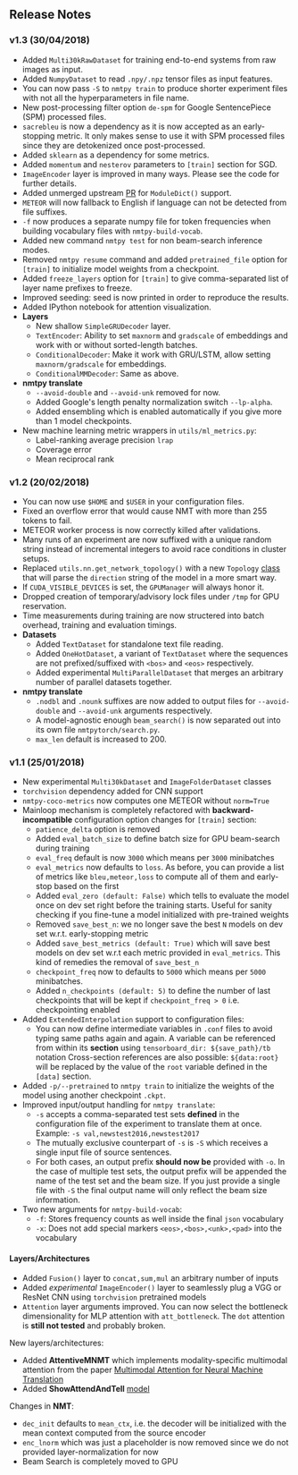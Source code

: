 ## Release Notes

### v1.3 (30/04/2018)

 - Added `Multi30kRawDataset` for training end-to-end systems from raw images as input.
 - Added `NumpyDataset` to read `.npy/.npz` tensor files as input features.
 - You can now pass `-S` to `nmtpy train` to produce shorter experiment files with not all the hyperparameters in file name.
 - New post-processing filter option `de-spm` for Google SentencePiece (SPM) processed files.
 - `sacrebleu` is now a dependency as it is now accepted as an early-stopping metric.
 It only makes sense to use it with SPM processed files since they are detokenized
 once post-processed.
 - Added `sklearn` as a dependency for some metrics.
 - Added `momentum` and `nesterov` parameters to `[train]` section for SGD.
 - `ImageEncoder` layer is improved in many ways. Please see the code for further details.
 - Added unmerged upstream [PR](https://github.com/pytorch/pytorch/pull/5297/files) for `ModuleDict()` support.
 - `METEOR` will now fallback to English if language can not be detected from file suffixes.
 - `-f` now produces a separate numpy file for token frequencies when building vocabulary files with `nmtpy-build-vocab`.
 - Added new command `nmtpy test` for non beam-search inference modes.
 - Removed `nmtpy resume` command and added `pretrained_file` option for `[train]` to initialize model weights from a checkpoint.
 - Added `freeze_layers` option for `[train]` to give comma-separated list of layer name prefixes to freeze.
 - Improved seeding: seed is now printed in order to reproduce the results.
 - Added IPython notebook for attention visualization.
 - **Layers**
   - New shallow `SimpleGRUDecoder` layer.
   - `TextEncoder`: Ability to set `maxnorm` and `gradscale` of embeddings and work with or without sorted-length batches.
   - `ConditionalDecoder`: Make it work with GRU/LSTM, allow setting `maxnorm/gradscale` for embeddings.
   - `ConditionalMMDecoder`: Same as above.
 - **nmtpy translate**
   - `--avoid-double` and `--avoid-unk` removed for now.
   - Added Google's length penalty normalization switch `--lp-alpha`.
   - Added ensembling which is enabled automatically if you give more than 1 model checkpoints.
 - New machine learning metric wrappers in `utils/ml_metrics.py`:
   - Label-ranking average precision `lrap`
   - Coverage error
   - Mean reciprocal rank

### v1.2 (20/02/2018)

 - You can now use `$HOME` and `$USER` in your configuration files.
 - Fixed an overflow error that would cause NMT with more than 255 tokens to fail.
 - METEOR worker process is now correctly killed after validations.
 - Many runs of an experiment are now suffixed with a unique random string instead of incremental integers to avoid race conditions in cluster setups.
 - Replaced `utils.nn.get_network_topology()` with a new `Topology` [class](nmtpytorch/utils/topology.py) that will parse the `direction` string of the model in a more smart way.
 - If `CUDA_VISIBLE_DEVICES` is set, the `GPUManager` will always honor it.
 - Dropped creation of temporary/advisory lock files under `/tmp` for GPU reservation.
 - Time measurements during training are now structered into batch overhead, training and evaluation timings.
 - **Datasets**
   - Added `TextDataset` for standalone text file reading.
   - Added `OneHotDataset`, a variant of `TextDataset` where the sequences are not prefixed/suffixed with `<bos>` and `<eos>` respectively.
   - Added experimental `MultiParallelDataset` that merges an arbitrary number of parallel datasets together.
 - **nmtpy translate**
   - `.nodbl` and `.nounk` suffixes are now added to output files for `--avoid-double` and `--avoid-unk` arguments respectively.
   - A model-agnostic enough `beam_search()` is now separated out into its own file `nmtpytorch/search.py`.
   - `max_len` default is increased to 200.

### v1.1 (25/01/2018)

 - New experimental `Multi30kDataset` and `ImageFolderDataset` classes
 - `torchvision` dependency added for CNN support
 - `nmtpy-coco-metrics` now computes one METEOR without `norm=True`
 - Mainloop mechanism is completely refactored with **backward-incompatible**
   configuration option changes for `[train]` section:
    - `patience_delta` option is removed
    - Added `eval_batch_size` to define batch size for GPU beam-search during training
    - `eval_freq` default is now `3000` which means per `3000` minibatches
    - `eval_metrics` now defaults to `loss`. As before, you can provide a list
      of metrics like `bleu,meteor,loss` to compute all of them and early-stop
      based on the first
    - Added `eval_zero (default: False)` which tells to evaluate the model
      once on dev set right before the training starts. Useful for sanity
      checking if you fine-tune a model initialized with pre-trained weights
    - Removed `save_best_n`: we no longer save the best `N` models on dev set
      w.r.t. early-stopping metric
    - Added `save_best_metrics (default: True)` which will save best models
      on dev set w.r.t each metric provided in `eval_metrics`. This kind of
      remedies the removal of `save_best_n`
    - `checkpoint_freq` now to defaults to `5000` which means per `5000`
      minibatches.
    - Added `n_checkpoints (default: 5)` to define the number of last
      checkpoints that will be kept if `checkpoint_freq > 0` i.e. checkpointing enabled
  - Added `ExtendedInterpolation` support to configuration files:
    - You can now define intermediate variables in `.conf` files to avoid
      typing same paths again and again. A variable can be referenced
      from within its **section** using `tensorboard_dir: ${save_path}/tb` notation
      Cross-section references are also possible: `${data:root}` will be replaced
      by the value of the `root` variable defined in the `[data]` section.
  - Added `-p/--pretrained` to `nmtpy train` to initialize the weights of
    the model using another checkpoint `.ckpt`.
  - Improved input/output handling for `nmtpy translate`:
    - `-s` accepts a comma-separated test sets **defined** in the configuration
      file of the experiment to translate them at once. Example: `-s val,newstest2016,newstest2017`
    - The mutually exclusive counterpart of `-s` is `-S` which receives a
      single input file of source sentences.
    - For both cases, an output prefix **should now be** provided with `-o`.
      In the case of multiple test sets, the output prefix will be appended
      the name of the test set and the beam size. If you just provide a single file with `-S`
      the final output name will only reflect the beam size information.
 - Two new arguments for `nmtpy-build-vocab`:
    - `-f`: Stores frequency counts as well inside the final `json` vocabulary
    - `-x`: Does not add special markers `<eos>,<bos>,<unk>,<pad>` into the vocabulary

#### Layers/Architectures

 - Added `Fusion()` layer to `concat,sum,mul` an arbitrary number of inputs
 - Added *experimental* `ImageEncoder()` layer to seamlessly plug a VGG or ResNet
   CNN using `torchvision` pretrained models
 - `Attention` layer arguments improved. You can now select the bottleneck
   dimensionality for MLP attention with `att_bottleneck`. The `dot`
   attention is **still not tested** and probably broken.

New layers/architectures:

 - Added **AttentiveMNMT** which implements modality-specific multimodal attention
   from the paper [Multimodal Attention for Neural Machine Translation](https://arxiv.org/abs/1609.03976)
 - Added **ShowAttendAndTell** [model](http://www.jmlr.org/proceedings/papers/v37/xuc15.pdf)

Changes in **NMT**:

  - `dec_init` defaults to `mean_ctx`, i.e. the decoder will be initialized
    with the mean context computed from the source encoder
  - `enc_lnorm` which was just a placeholder is now removed since we do not
    provided layer-normalization for now
  - Beam Search is completely moved to GPU
